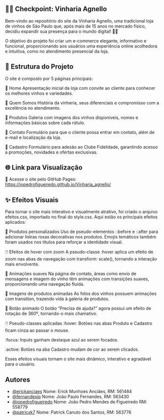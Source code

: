 ## 🍇🍷 Checkpoint: Vinharia Agnello 
Bem-vindo ao repositório do site da Vinharia Agnello, uma tradicional loja de vinhos de São Paulo que, após mais de 15 anos no mercado físico, decidiu expandir sua presença para o mundo digital! 🛒🌐

O objetivo do projeto foi criar um e-commerce elegante, informativo e funcional, proporcionando aos usuários uma experiência online acolhedora e intuitiva, como no atendimento presencial da loja.

## 🧭 Estrutura do Projeto
O site é composto por 5 páginas principais:

🔸 Home
Apresentação inicial da loja com convite ao cliente para conhecer os melhores vinhos e variedades.

🔸 Quem Somos
História da vinheria, seus diferenciais e compromisso com a excelência no atendimento.

🔸 Produtos
Galeria com imagens dos vinhos disponíveis, nomes e informações básicas sobre cada rótulo.

🔸 Contato
Formulário para que o cliente possa entrar em contato, além de e-mail e localização da loja.

🔸 Cadastro
Formulário para adesão ao Clube Fidelidade, garantindo acesso a promoções, novidades e ofertas exclusivas.

## 🌐 Link para Visualização
🔗 Acesse o site pelo GitHub Pages:
https://jopedrofigueiredo.github.io/Vinharia_agnello/

## ✨ Efeitos Visuais
Para tornar o site mais interativo e visualmente atrativo, foi criado o arquivo efeitos.css, importado no final do style.css. Aqui estão os principais efeitos aplicados:

🎨 Produtos personalizados
Uso de pseudo-elementos ::before e ::after para adicionar listras roxas decorativas nos produtos. Emojis temáticos também foram usados nos títulos para reforçar a identidade visual.

🖱️ Efeitos de hover com zoom
A pseudo-classe :hover aplica um efeito de zoom nas abas de navegação com transform: scale(), tornando a interação mais envolvente.

🔄 Animações suaves
Na página de contato, áreas como envio de mensagens e imagem do vinho têm animações com transições suaves, proporcionando uma navegação fluida.

🍷 Imagens de produtos animadas
As fotos dos vinhos possuem animações com transition, trazendo vida à galeria de produtos.

🔁 Botão animado
O botão “Precisa de ajuda?” agora possui um efeito de rotação de 360º, tornando-o mais chamativo.

🖱️ Pseudo-classes aplicadas
:hover: Botões nas abas Produto e Cadastro ficam cinza ao passar o mouse.

:focus: Inputs ganham destaque azul ao serem focados.

:active: Botões na aba Cadastro mudam de cor ao serem clicados.

Esses efeitos visuais tornam o site mais dinâmico, interativo e agradável para o usuário.

## Autores

- [@erickanciaes](https://www.github.com/erickanciaes)
Nome: Erick Munhoes Anciães, RM: 561484
- [@fernandesjp](https://www.github.com/fernandesjp)
Nome: João Paulo Fernandes, RM: 563430
- [@jopedrofigueiredo](https://www.github.com/jopedrofigueiredo)
Nome: João Pedro Mendes de Figueiredo RM: 558779
- [@patricxk7](https://www.github.com/patricxk7)
Nome: Patrick Canuto dos Santos, RM: 563776
